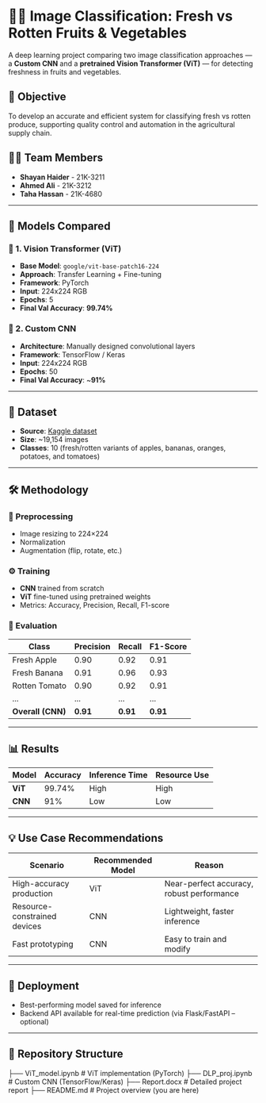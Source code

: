 # 🍎🍌 Image Classification: Fresh vs Rotten Fruits & Vegetables

A deep learning project comparing two image classification approaches — a **Custom CNN** and a **pretrained Vision Transformer (ViT)** — for detecting freshness in fruits and vegetables.

## 📌 Objective

To develop an accurate and efficient system for classifying fresh vs rotten produce, supporting quality control and automation in the agricultural supply chain.

## 👨‍💻 Team Members

- **Shayan Haider** - 21K-3211  
- **Ahmed Ali**     - 21K-3212  
- **Taha Hassan**   - 21K-4680  

---

## 🧠 Models Compared

### 🔷 1. Vision Transformer (ViT)
- **Base Model**: `google/vit-base-patch16-224`
- **Approach**: Transfer Learning + Fine-tuning
- **Framework**: PyTorch
- **Input**: 224x224 RGB
- **Epochs**: 5
- **Final Val Accuracy**: **99.74%**

### 🔶 2. Custom CNN
- **Architecture**: Manually designed convolutional layers
- **Framework**: TensorFlow / Keras
- **Input**: 224x224 RGB
- **Epochs**: 50
- **Final Val Accuracy**: ~**91%**

---

## 🧪 Dataset

- **Source**: [Kaggle dataset](https://www.kaggle.com/datasets/swoyam2609/fresh-and-stale-classification/data)
- **Size**: ~19,154 images
- **Classes**: 10 (fresh/rotten variants of apples, bananas, oranges, potatoes, and tomatoes)

---

## 🛠️ Methodology

### 🔄 Preprocessing
- Image resizing to 224×224
- Normalization
- Augmentation (flip, rotate, etc.)

### ⚙️ Training
- **CNN** trained from scratch
- **ViT** fine-tuned using pretrained weights
- Metrics: Accuracy, Precision, Recall, F1-score

### 🧪 Evaluation
| Class            | Precision | Recall | F1-Score |
|------------------|-----------|--------|----------|
| Fresh Apple      | 0.90      | 0.92   | 0.91     |
| Fresh Banana     | 0.91      | 0.96   | 0.93     |
| Rotten Tomato    | 0.90      | 0.92   | 0.91     |
| ...              | ...       | ...    | ...      |
| **Overall (CNN)**| **0.91**  | **0.91**| **0.91** |

---

## 📊 Results

| Model      | Accuracy | Inference Time | Resource Use |
|------------|----------|----------------|---------------|
| **ViT**    | 99.74%   | High           | High          |
| **CNN**    | 91%      | Low            | Low           |

---

## 💡 Use Case Recommendations

| Scenario                        | Recommended Model | Reason                                     |
|---------------------------------|-------------------|--------------------------------------------|
| High-accuracy production        | ViT               | Near-perfect accuracy, robust performance  |
| Resource-constrained devices    | CNN               | Lightweight, faster inference              |
| Fast prototyping                | CNN               | Easy to train and modify                   |

---

## 🚀 Deployment

- Best-performing model saved for inference
- Backend API available for real-time prediction (via Flask/FastAPI – optional)

---

## 📁 Repository Structure

├── ViT_model.ipynb # ViT implementation (PyTorch)
├── DLP_proj.ipynb # Custom CNN (TensorFlow/Keras)
├── Report.docx # Detailed project report
├── README.md # Project overview (you are here)
